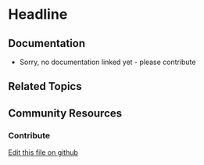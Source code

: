 # Headline

## Documentation

* Sorry, no documentation linked yet - please contribute

## Related Topics


## Community Resources


### Contribute

[Edit this file on github](https://github.com/olafk/controlpanel-documentation-docs/blob/master/md/72en/com_liferay_oauth2_provider_web_internal_portlet_OAuth2AdminPortlet/admin_update_oauth2_application.md)
